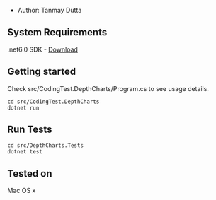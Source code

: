 - Author: Tanmay Dutta

## System Requirements
.net6.0 SDK - [Download](https://dotnet.microsoft.com/en-us/download/dotnet/6.0)

## Getting started
Check src/CodingTest.DepthCharts/Program.cs to see usage details.
```
cd src/CodingTest.DepthCharts
dotnet run
```

## Run Tests

```
cd src/DepthCharts.Tests
dotnet test
```

## Tested on 
Mac OS x